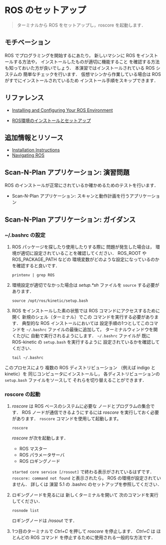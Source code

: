 # ROS のセットアップ

> ターミナルから ROS をセットアップし，roscore を起動します．


## モチベーション

ROS でプログラミングを開始するにあたり，
新しいマシンに ROS をインストールする方法や，
インストールしたものが適切に機能すること
を確認する方法も知っておいた方が良いでしょう．
本演習ではインストールされている ROS システムの
簡単なチェックを行います．
仮想マシンから作業している場合は
ROS がすでにインストールされているため
インストール手順をスキップできます．


## リファレンス

* [Installing and Configuring Your ROS Environment](http://wiki.ros.org/ROS/Tutorials/InstallingandConfiguringROSEnvironment)

* [ROS環境のインストールとセットアップ](http://wiki.ros.org/ja/ROS/Tutorials/InstallingandConfiguringROSEnvironment)


## 追加情報とリソース

* [Installation Instructions](http://wiki.ros.org/kinetic/Installation/Ubuntu)
* [Navigating ROS](http://wiki.ros.org/ROS/Tutorials/NavigatingTheFilesystem)


## Scan-N-Plan アプリケーション: 演習問題

ROS のインストールが正常にされているか確かめるためのテストを行います．

   * Scan-N-Plan アプリケーション: スキャンと動作計画を行うアプリケーション


## Scan-N-Plan アプリケーション: ガイダンス

### ~/.bashrc の設定

1. ROS パッケージを探したり使用したりする際に
   問題が発生した場合は，
   環境が適切に設定されていることを確認してください．
   ROS_ROOT や ROS_PACKAGE_PATH などの
   環境変数がどのような設定になっているのか
   を確認すると良いです．

   ```
   printenv | grep ROS
   ```

1. 環境設定が適切でなかった場合は
   _setup.*sh_ ファイルを `source` する必要があります．

   ```
   source /opt/ros/kinetic/setup.bash
   ```

1. ROS をインストールした素の状態では
   ROS コマンドにアクセスするために開く
   新規のシェル（ターミナル）でこの
   コマンドを実行する必要があります．
   典型的な ROS インストールにおいては
   設定手順の1つとしてこのコマンドを
   `~/.bashrc` ファイルの最後に追加して，
   ターミナルウィンドウを開くたびに
   自動で実行されるようにします．
   `~/.bashrc` ファイルが
   既に ROS-kinetic の `setup.bash` を実行するように
   設定されているかを確認してください．

   ```
   tail ~/.bashrc
   ```

このプロセスにより
複数の ROS ディストリビューション
（例えば indigo と kinetic）を
同じコンピュータにインストールし，
各ディストリビューションの
`setup.bash` ファイルをソースして
それらを切り替えることができます．


### roscore の起動

1. _roscore_ は ROS ベースのシステムに必要な
   ノードとプログラムの集合です．
   ROS ノードが通信できるようにするには
   _roscore_ を実行しておく必要があります．
   `roscore` コマンドを使用して起動します。

   ```
   roscore
   ```

   _roscore_ が次を起動します．

   * ROS マスター
   * ROS パラメータサーバ
   * ROS ロギングノード

   `started core service [/rosout]`
   で終わる表示がされているはずです．
   `roscore: command not found` と表示されたら，
   ROS の環境が設定されていません．
   詳しくは 演習 5.1 の
   .bashrc のセットアップを参照してください．

1. ロギングノードを見るには
   新しくターミナルを開いて
   次のコマンドを実行してください．

   ```
   rosnode list
   ```

   ロギングノードは _/rosout_ です．

1. 1つ目のターミナルで
   _Ctrl+C_ を押して
   _roscore_ を停止します．
   _Ctrl+C_ は
   ほとんどの ROS コマンド
   を停止するために使用される一般的な方法です．

